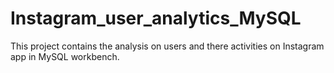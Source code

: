 # Instagram_user_analytics_MySQL
This project contains the analysis on users and there activities on Instagram app in MySQL workbench.
